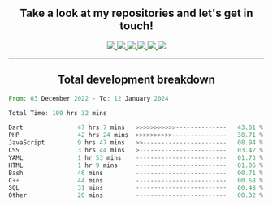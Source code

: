 <h2 align="center">
  Take a look at my repositories and let's get in touch!
</h2>
<p align="center">
  <a href= "">
    <img src="https://img.icons8.com/material-outlined/30/689d6a/facebook.png"/>
  </a>
  <a href= "">
    <img src="https://img.icons8.com/material-outlined/30/689d6a/instagram.png"/>
  </a>
  <a href= "">
    <img src="https://img.icons8.com/material-outlined/30/689d6a/linkedin.png"/>
  </a>
  <a href= "">
    <img src="https://img.icons8.com/material-outlined/30/689d6a/twitter.png"/>
  </a>
  <a href= "">
    <img src="https://img.icons8.com/material-outlined/30/689d6a/geography.png"/>
  </a>
  <a href="">
    <img src="https://img.icons8.com/material-outlined/30/689d6a/email.png"/>
  </a>
</p>

---

<h2 align="center">Total development breakdown</h2>

<p align="center">
<!--START_SECTION:waka-->

```rust
From: 03 December 2022 - To: 12 January 2024

Total Time: 109 hrs 32 mins

Dart               47 hrs 7 mins   >>>>>>>>>>>--------------   43.01 %
PHP                42 hrs 24 mins  >>>>>>>>>>---------------   38.71 %
JavaScript         9 hrs 47 mins   >>-----------------------   08.94 %
CSS                3 hrs 44 mins   >------------------------   03.42 %
YAML               1 hr 53 mins    -------------------------   01.73 %
HTML               1 hr 9 mins     -------------------------   01.06 %
Bash               46 mins         -------------------------   00.71 %
C++                44 mins         -------------------------   00.68 %
SQL                31 mins         -------------------------   00.48 %
Other              20 mins         -------------------------   00.32 %
```

<!--END_SECTION:waka-->
</p>
